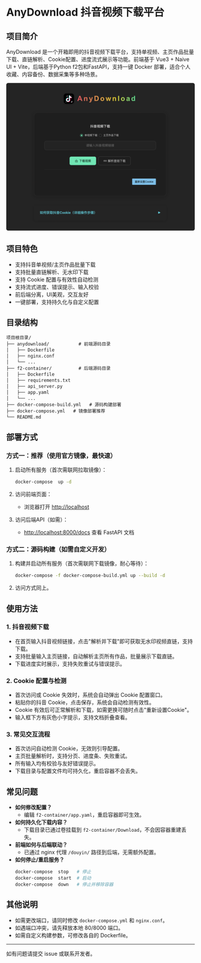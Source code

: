 # AnyDownload 抖音视频下载平台

## 项目简介

AnyDownload 是一个开箱即用的抖音视频下载平台，支持单视频、主页作品批量下载、直链解析、Cookie配置、进度流式展示等功能。前端基于 Vue3 + Naive UI + Vite，后端基于Python f2包和FastAPI，支持一键 Docker 部署，适合个人收藏、内容备份、数据采集等多种场景。

![AnyDownload](./AnyDownload.png)

## 项目特色

- 支持抖音单视频/主页作品批量下载
- 支持批量直链解析、无水印下载
- 支持 Cookie 配置与有效性自动检测
- 支持流式进度、错误提示、输入校验
- 前后端分离，UI美观，交互友好
- 一键部署，支持持久化与自定义配置

## 目录结构
```
项目根目录/
├── anydownload/           # 前端源码目录
│   ├── Dockerfile
│   ├── nginx.conf
│   └── ...
├── f2-container/          # 后端源码目录
│   ├── Dockerfile
│   ├── requirements.txt
│   ├── api_server.py
│   ├── app.yaml
│   └── ...
├── docker-compose-build.yml   # 源码构建部署
├── docker-compose.yml   # 镜像部署推荐
└── README.md
```

## 部署方式

### 方式一：推荐（使用官方镜像，最快速）

1. 启动所有服务（首次需联网拉取镜像）：
   ```bash
   docker-compose  up -d
   ```

2. 访问前端页面：
   - 浏览器打开 [http://localhost](http://localhost)

3. 访问后端API（如需）：
   - [http://localhost:8000/docs](http://localhost:8000/docs)  查看 FastAPI 文档

### 方式二：源码构建（如需自定义开发）

1. 构建并启动所有服务（首次需联网下载镜像，耐心等待）：
   ```bash
   docker-compose -f docker-compose-build.yml up --build -d
   ```

2. 访问方式同上。


## 使用方法

### 1. 抖音视频下载
- 在首页输入抖音视频链接，点击"解析并下载"即可获取无水印视频直链，支持下载。
- 支持批量输入主页链接，自动解析主页所有作品，批量展示下载直链。
- 下载进度实时展示，支持失败重试与错误提示。

### 2. Cookie 配置与检测
- 首次访问或 Cookie 失效时，系统会自动弹出 Cookie 配置窗口。
- 粘贴你的抖音 Cookie，点击保存，系统会自动检测有效性。
- Cookie 有效后可正常解析和下载，如需更换可随时点击"重新设置Cookie"。
- 输入框下方有灰色小字提示，支持文档折叠查看。

### 3. 常见交互流程
- 首次访问自动检测 Cookie，无效则引导配置。
- 主页批量解析时，支持分页、进度条、失败重试。
- 所有输入均有校验与友好错误提示。
- 下载目录与配置文件均可持久化，重启容器不会丢失。


## 常见问题

- **如何修改配置？**
  - 编辑 `f2-container/app.yaml`，重启容器即可生效。
- **如何持久化下载内容？**
  - 下载目录已通过卷挂载到 `f2-container/Download`，不会因容器重建丢失。
- **前端如何与后端联动？**
  - 已通过 nginx 代理 `/douyin/` 路径到后端，无需额外配置。
- **如何停止/重启服务？**
   ```bash
   docker-compose  stop   # 停止
   docker-compose  start  # 启动
   docker-compose  down   # 停止并移除容器
   ```

## 其他说明
- 如需更改端口，请同时修改 `docker-compose.yml` 和 `nginx.conf`。
- 如遇端口冲突，请先释放本地 80/8000 端口。
- 如需自定义构建参数，可修改各自的 Dockerfile。

---

如有问题请提交 issue 或联系开发者。 